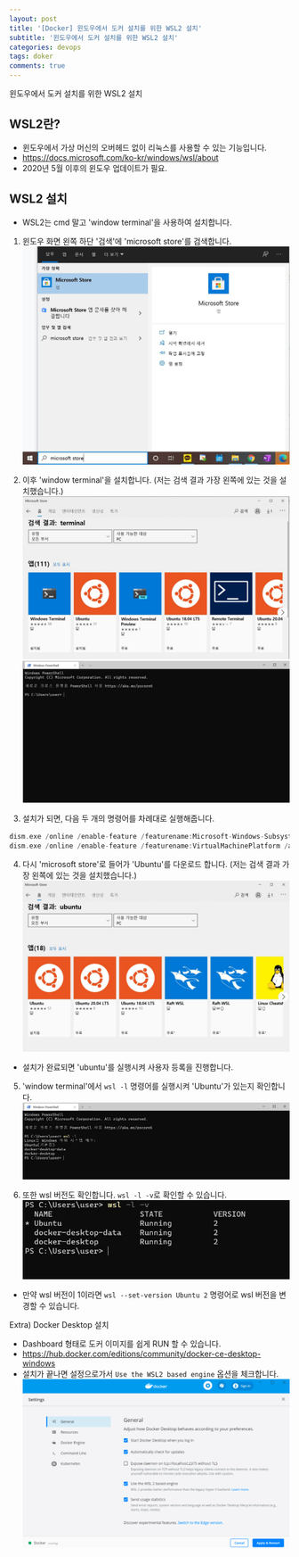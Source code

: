 ```yaml
---
layout: post
title: '[Docker] 윈도우에서 도커 설치를 위한 WSL2 설치'
subtitle: '윈도우에서 도커 설치를 위한 WSL2 설치'
categories: devops
tags: doker
comments: true
---
```


윈도우에서 도커 설치를 위한 WSL2 설치


## WSL2란? 

- 윈도우에서 가상 머신의 오버헤드 없이 리눅스를 사용할 수 있는 기능입니다.
- https://docs.microsoft.com/ko-kr/windows/wsl/about
- 2020년 5월 이후의 윈도우 업데이트가 필요. 


## WSL2 설치
- WSL2는 cmd 말고 'window terminal'을 사용하여 설치합니다. 

1) 윈도우 화면 왼쪽 하단 '검색'에 'microsoft store'를 검색합니다. 
![Capture](/assets/img/post/docker/2021-1-2-docker-0.JPG)

2) 이후 'window terminal'을 설치합니다. (저는 검색 결과 가장 왼쪽에 있는 것을 설치했습니다.)
![Capture](/assets/img/post/docker/2021-1-2-docker-1.JPG)
![Capture](/assets/img/post/docker/2021-1-2-docker-2.JPG)

3) 설치가 되면, 다음 두 개의 명령어를 차례대로 실행해줍니다.
```c
dism.exe /online /enable-feature /featurename:Microsoft-Windows-Subsystem-Linux /all /norestart 
dism.exe /online /enable-feature /featurename:VirtualMachinePlatform /all /norestart
```

4) 다시 'microsoft store'로 들어가 'Ubuntu'를 다운로드 합니다. (저는 검색 결과 가장 왼쪽에 있는 것을 설치했습니다.)
![Capture](/assets/img/post/docker/2021-1-2-docker-3.JPG)
- 설치가 완료되면 'ubuntu'를 실행시켜 사용자 등록을 진행합니다. 

5) 'window terminal'에서 `wsl -l` 명령어를 실행시켜 'Ubuntu'가 있는지 확인합니다. 
![Capture](/assets/img/post/docker/2021-1-2-docker-4.JPG)

6) 또한 wsl 버전도 확인합니다. `wsl -l -v`로 확인할 수 있습니다. 
![Capture](/assets/img/post/docker/2021-1-2-docker-5.JPG)

- 만약 wsl 버전이 1이라면 `wsl --set-version Ubuntu 2` 명령어로 wsl 버전을 변경할 수 있습니다. 

Extra) Docker Desktop 설치
- Dashboard 형태로 도커 이미지를 쉽게 RUN 할 수 있습니다. 
- https://hub.docker.com/editions/community/docker-ce-desktop-windows
- 설치가 끝나면 설정으로가서 `Use the WSL2 based engine` 옵션을 체크합니다. 
![Capture](/assets/img/post/docker/2021-1-2-docker-6.png)

